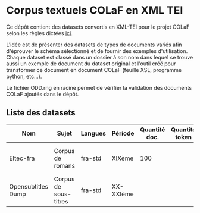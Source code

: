 # Corpus textuels COLaF en XML TEI

Ce dépôt contient des datasets convertis en XML-TEI pour le projet COLaF selon les règles dictées [ici](https://github.com/DEFI-COLaF/metadata).

L'idée est de présenter des datasets de types de documents variés afin d'éprouver le schéma sélectionné et de fournir des exemples d'utilisation. Chaque dataset est classé dans un dossier à son nom dans lequel se trouve aussi un exemple de document du dataset original et l'outil créé pour transformer ce document en document COLaF (feuille XSL, programme python, etc...).

Le fichier ODD.rng en racine permet de vérifier la validation des documents COLaF ajoutés dans le dépôt.

## Liste des datasets

| Nom | Sujet | Langues | Période | Quantité doc. | Quantité token | Url | Info. sup. |
| ------- | ------ | ------ | ------ | ------ | ------| ------ | ------ |
| Eltec-fra | Corpus de romans | fra-std | XIXème | 100 |  | https://github.com/COST-ELTeC/ELTeC-fra | Recup encodage level2 (POS+lemme) |
|Opensubtitles Dump | Corpus de sous-titres | fra-std  | XX-XXIème |  |  | https://opus.nlpl.eu/OpenSubtitles/fr&/v2018/OpenSubtitles | |

